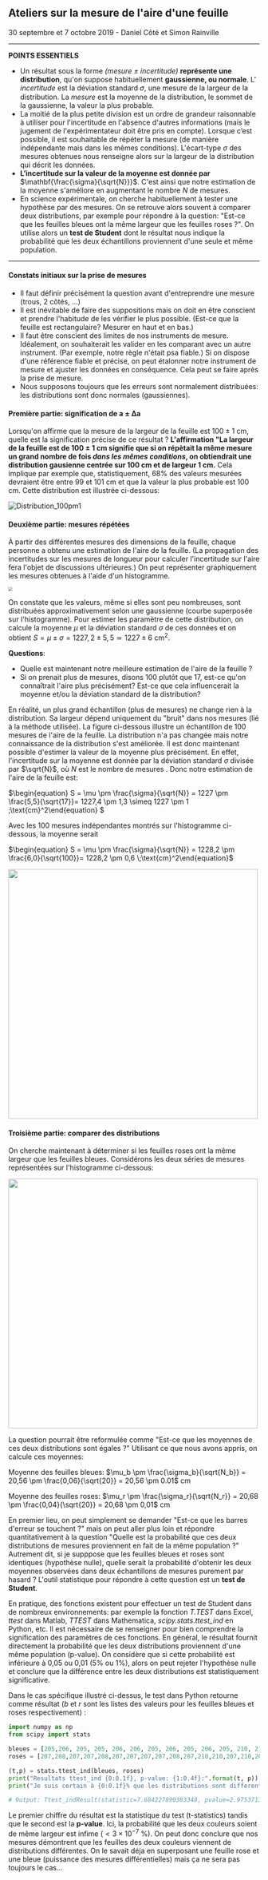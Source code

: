 ## Ateliers sur la mesure de l'aire d'une feuille 

30 septembre et 7 octobre 2019 - Daniel Côté et Simon Rainville



------

**POINTS ESSENTIELS** 

- Un résultat sous la forme *(mesure ± incertitude)* **représente une distribution**, qu'on suppose habituellement **gaussienne, ou normale**. L’ *incertitude* est la déviation standard 𝜎, une mesure de la largeur de la distribution. La *mesure* est la moyenne de la distribution, le sommet de la gaussienne, la valeur la plus probable.
- La moitié de la plus petite division est un ordre de grandeur raisonnable à utiliser pour l'incertitude en l'absence d'autres informations (mais le jugement de l'expérimentateur doit être pris en compte). Lorsque c’est possible, il est souhaitable de répéter la mesure (de manière indépendante mais dans les mêmes conditions). L'écart-type $\sigma$ des mesures obtenues nous renseigne alors sur la largeur de la distribution qui décrit les données. 
- **L’incertitude sur la valeur de la moyenne est donnée par** $\mathbf{\frac{\sigma}{\sqrt{N}}}$. C'est ainsi que notre estimation de la moyenne s'améliore en augmentant le nombre $N$ de mesures. 
- En science expérimentale, on cherche habituellement à tester une hypothèse par des mesures. On se retrouve alors souvent à comparer deux distributions, par exemple pour répondre à la question: "Est-ce que les feuilles bleues ont la même largeur que les feuilles roses ?". On utilise alors un **test de Student** dont le résultat nous indique la probabilité que les deux échantillons proviennent d'une seule et même population. 

------



#### Constats initiaux sur la prise de mesures

- Il faut définir précisément la question avant d'entreprendre une mesure (trous, 2 côtés, ...) 
- Il est inévitable de faire des suppositions mais on doit en être conscient et prendre l'habitude de les vérifier le plus possible. (Est-ce que la feuille est rectangulaire? Mesurer en haut et en bas.)
- Il faut être conscient des limites de nos instruments de mesure. Idéalement, on souhaiterait les valider en les comparant avec un autre instrument. (Par exemple, notre règle n'était psa fiable.) Si on dispose d'une référence fiable et précise, on peut étalonner notre instrument de mesure et ajuster les données en conséquence. Cela peut se faire après la prise de mesure.
- Nous supposons toujours que les erreurs sont normalement distribuées: les distributions sont donc normales (gaussiennes).



#### Première partie: signification de $\mathbf{a\pm\Delta a}$

Lorsqu'on affirme que la mesure de la largeur de la feuille est $100\pm1~$cm, quelle est la signification précise de ce résultat ?  **L'affirmation "La largeur de la feuille est de $100\pm1~$cm signifie que si on répètait la même mesure un grand nombre de fois *dans les mêmes conditions*, on obtiendrait une distribution gausienne centrée sur 100 cm et de largeur 1 cm.**  Cela implique par exemple que, statistiquement, 68% des valeurs mesurées devraient être entre 99 et 101 cm et que la valeur la plus probable est 100 cm.  Cette distribution est illustrée ci-dessous:

![Distribution_100pm1](Resume-atelier-imperfecto.assets/Distribution_100pm1.png)



#### Deuxième partie: mesures répétées

À partir des différentes mesures des dimensions de la feuille, chaque personne a obtenu une estimation de l'aire de la feuille. (La propagation des incertitudes sur les mesures de longueur pour calculer l'incertitude sur l'aire fera l'objet de discussions ultérieures.) On peut représenter graphiquement les mesures obtenues à l'aide d'un histogramme. 

<img src="Resume-atelier-imperfecto.assets/Donnees-aire-17.png" style="zoom: 50%;" >



On constate que les valeurs, même si elles sont peu nombreuses, sont distribuées approximativement selon une gaussienne (courbe superposée sur l'histogramme). Pour estimer les paramètre de cette distribution, on calcule la moyenne $\mu$ et la déviation standard $\sigma$ de ces données et on obtient $S = \mu \pm \sigma = 1227,2\pm5,5\simeq 1227\pm6~\text{cm}^2$.

**Questions**:

- Quelle est maintenant notre meilleure estimation de l'aire de la feuille ? 
- Si on prenait plus de mesures, disons 100 plutôt que 17, est-ce qu'on connaîtrait l'aire plus précisément? Est-ce que cela influencerait la moyenne et/ou la déviation standard de la distribution?

En réalité, un plus grand échantillon (plus de mesures) ne change rien à la distribution. Sa largeur dépend uniquement du "bruit" dans nos mesures (lié à la méthode utilisée). La figure ci-dessous illustre un échantillon de 100 mesures de l'aire de la feuille. La distribution n'a pas changée mais notre connaissance de la distribution s'est améliorée. Il est donc maintenant possible d'estimer la valeur de la moyenne plus précisément. En effet, l'incertitude sur la moyenne est donnée par la déviation standard $\sigma$ divisée par $\sqrt{N}$, où $N$ est le nombre de mesures . Donc notre estimation de l'aire de la feuille est:

$\begin{equation} S = \mu \pm \frac{\sigma}{\sqrt{N}} = 1227 \pm \frac{5,5}{\sqrt{17}}= 1227,4 \pm 1,3 \simeq 1227 \pm 1 \;\text{cm}^2\end{equation} $

Avec les 100 mesures indépendantes montrés sur l'histogramme ci-dessous, la moyenne serait

$\begin{equation} S = \mu \pm \frac{\sigma}{\sqrt{N}} = 1228,2 \pm \frac{6,0}{\sqrt{100}}= 1228,2 \pm 0,6 \;\text{cm}^2\end{equation}$

<img src="Resume-atelier-imperfecto.assets/Donnees-aire-100.png" width="500">



#### Troisième partie: comparer des distributions

On cherche maintenant à déterminer si les feuilles roses ont la même largeur que les feuilles bleues. Considérons les deux séries de mesures représentées sur l'histogramme ci-dessous:

<img src="Resume-atelier-imperfecto.assets/Feuilles-roses-bleues.png" width="500">

La question pourrait être reformulée comme "Est-ce que les moyennes de ces deux distributions sont égales ?" Utilisant ce que nous avons appris, on calcule ces moyennes: 

Moyenne des feuilles bleues: $\mu_b \pm \frac{\sigma_b}{\sqrt{N_b}} = 20,56 \pm \frac{0,06}{\sqrt{20}} = 20,56 \pm 0.01$ cm

Moyenne des feuilles roses:  $\mu_r \pm \frac{\sigma_r}{\sqrt{N_r}} = 20,68 \pm \frac{0,04}{\sqrt{20}} = 20,68 \pm 0,01$ cm

En premier lieu, on peut simplement se demander "Est-ce que les barres d'erreur se touchent ?" mais on peut aller plus loin et répondre quantitativement à la question "Quelle est la probabilité que ces deux distributions de mesures proviennent en fait de la même population ?" Autrement dit, si je supppose que les feuilles bleues et roses sont identiques (hypothèse nulle), quelle serait la probabilité d'obtenir les deux moyennes observées dans deux échantillons de mesures purement par hasard ? L'outil statistique pour répondre à cette question est un **test de Student**. 

En pratique, des fonctions existent pour effectuer un test de Student dans de nombreux environnements: par exemple la fonction *T.TEST* dans Excel,  *ttest* dans Matlab, *TTEST* dans Mathematica, *scipy.stats.ttest_ind* en Python, etc. Il est nécessaire de se renseigner pour bien comprendre la signification des paramètres de ces fonctions. En général, le résultat fournit directement la probabilité que les deux distributions proviennent d'une même population (p-value). On considère que si cette probabilité est inférieure à 0,05 ou 0,01 (5% ou 1%), alors on peut rejeter l'hypothèse nulle et conclure que la différence entre les deux distributions est statistiquement significative. 

Dans le cas spécifique illustré ci-dessus, le test dans Python retourne comme résultat ($b$ et $r$ sont les listes des valeurs pour les feuilles bleues et roses respectivement) : 

```python
import numpy as np
from scipy import stats

bleues = [205,206, 205, 205, 206, 206, 205, 206, 205, 206, 205, 210, 210, 205, 210, 207, 206, 210, 206, 206, 205]
roses = [207,208,207,207,208,207,207,207,207,208,207,210,210,207,210,207,208,210,207,207,207]

(t,p) = stats.ttest_ind(bleues, roses)
print("Resultats ttest_ind {0:0.1f}, p-value: {1:0.4f}:".format(t, p))
print("Je suis certain à {0:0.1f}% que les distributions sont differentes".format(100*(1-p)))

# Output: Ttest_indResult(statistic=7.684227890383348, pvalue=2.975371339734147e-09)
```

Le premier chiffre du résultat est la statistique du test (t-statistics) tandis que le second est la **p-value**. Ici, la probabilité que les deux couleurs soient de même largeur est infime ($<3\times10^{-7}$ %). On peut donc conclure que nos mesures démontrent que les feuilles des deux couleurs viennent de distributions différentes.  On le savait déja en superposant une feuille rose et une bleue (puissance des mesures différentielles) mais ça ne sera pas toujours le cas... 